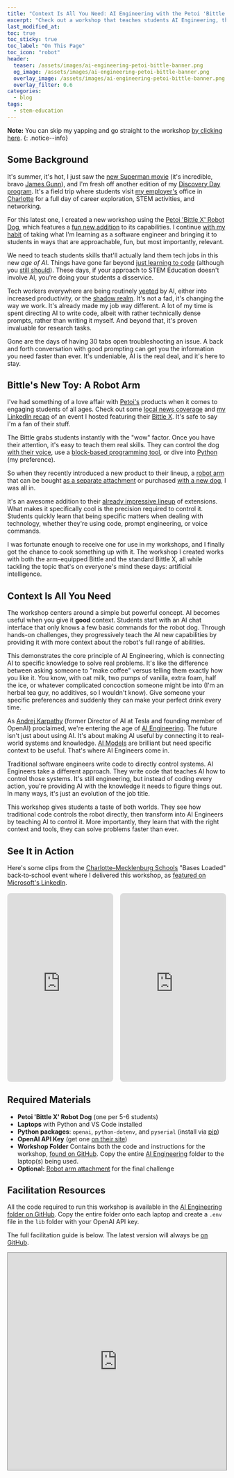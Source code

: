 ```yaml
---
title: "Context Is All You Need: AI Engineering with the Petoi 'Bittle X' Robot Dog"
excerpt: "Check out a workshop that teaches students AI Engineering, the art of providing models with good context, using robot dogs, Python, and VS Code."
last_modified_at:
toc: true
toc_sticky: true
toc_label: "On This Page"
toc_icon: "robot"
header:
  teaser: /assets/images/ai-engineering-petoi-bittle-banner.png
  og_image: /assets/images/ai-engineering-petoi-bittle-banner.png
  overlay_image: /assets/images/ai-engineering-petoi-bittle-banner.png
  overlay_filter: 0.6
categories:
  - blog
tags:
  - stem-education
---
```


<script src="/assets/js/dynamic-link-targeting.js"></script>

<style>
  /* Apply styles only on tablets and larger devices */
  @media (min-width: 768px) {
    .page__hero--overlay { padding: 11em 0; }
  }

  /* Vertical video grid */
  .video-grid {
    display: grid;
    grid-template-columns: 1fr;
    gap: 1rem;
    justify-items: center;
    margin: 1rem 0 1.5rem;
  }
  @media (min-width: 900px) {
    .video-grid { grid-template-columns: repeat(2, minmax(0, 1fr)); }
  }
  .video-embed-vertical { width: 100%; max-width: 420px; }
  .video-embed-vertical > .ratio {
    position: relative; width: 100%; padding-top: 177.78%; /* 9:16 */
  }
  .video-embed-vertical iframe {
    position: absolute; inset: 0; width: 100%; height: 100%; border: none; border-radius: 8px;
  }
</style>

**Note:** You can skip my yapping and go straight to the workshop [by clicking here](#see-it-in-action).
{: .notice--info}

## Some Background

It's summer, it's hot, I just saw the [new Superman movie](https://en.wikipedia.org/wiki/Superman_(2025_film)) (it's incredible, bravo [James Gunn](https://en.wikipedia.org/wiki/James_Gunn)), and I'm fresh off another edition of my [Discovery Day program](https://www.linkedin.com/posts/activity-7298003609416355840-JkVI). It's a field trip where students visit [my employer's](https://en.wikipedia.org/wiki/Microsoft) office in [Charlotte](https://en.wikipedia.org/wiki/Charlotte,_North_Carolina) for a full day of career exploration, STEM activities, and networking.

For this latest one, I created a new workshop using the [Petoi 'Bittle X' Robot Dog](https://www.petoi.com/products/petoi-robot-dog-bittle-x-voice-controlled), which features a [fun new addition](https://docs.petoi.com/extensible-modules/robot-arm) to its capabilities. I continue [with my habit](https://segunakinyemi.com/tags/#stem-education) of taking what I'm learning as a software engineer and bringing it to students in ways that are approachable, fun, but most importantly, relevant.

We need to teach students skills that'll actually land them tech jobs in this new _age of AI_. Things have gone far beyond [just learning to code](https://en.wikipedia.org/wiki/Learn_to_Code) (although you [still should](https://www.freethink.com/artificial-intelligence/learn-to-code)). These days, if your approach to STEM Education doesn't involve AI, you're doing your students a disservice.

Tech workers everywhere are being routinely [yeeted](https://www.google.com/search?q=yeeted+definition) by AI, either into increased productivity, or the [shadow realm](https://layoffs.fyi/). It's not a fad, it's changing the way we work. It's already made my job way different. A lot of my time is spent directing AI to write code, albeit with rather technically dense prompts, rather than writing it myself. And beyond that, it's proven invaluable for research tasks.

Gone are the days of having 30 tabs open troubleshooting an issue. A back and forth conversation with good prompting can get you the information you need faster than ever. It's undeniable, AI is the real deal, and it's here to stay.

## Bittle's New Toy: A Robot Arm

I've had something of a love affair with [Petoi's](https://www.petoi.com/) products when it comes to engaging students of all ages. Check out some [local news coverage](https://www.wcnc.com/video/news/local/microsoft-hosts-students-for-discovery-day/275-15fcdc4a-f87d-46bf-ae28-d0e4c6050c3d) and [my LinkedIn recap](https://www.linkedin.com/posts/activity-7264735736778690560-71lh) of an event I hosted featuring their [Bittle X](https://www.petoi.com/products/petoi-robot-dog-bittle-x-voice-controlled). It's safe to say I'm a fan of their stuff.

The Bittle grabs students instantly with the "wow" factor. Once you have their attention, it's easy to teach them real skills. They can control the dog [with their voice](https://docs.petoi.com/extensible-modules/voice-command-module), use a [block-based programming tool](https://docs.petoi.com/block-based-programming/petoi-coding-blocks), or dive into [Python](https://docs.petoi.com/apis/python-api) (my preference).

So when they recently introduced a new product to their lineup, a [robot arm](https://docs.petoi.com/extensible-modules/robot-arm) that can be bought [as a separate attachment](https://www.petoi.com/products/bittle-arm-extension-with-metal-servos?srsltid=AfmBOoq_sxjG8o6hx225aGZ60i1OupGrO-Y61acislPen_5ysaHz9UMG) or purchased [with a new dog](https://www.petoi.com/products/petoi-robot-dog-bittle-x-voice-controlled), I was all in.

It's an awesome addition to their [already impressive lineup](https://www.petoi.com/collections/petoi-bittle-accessories) of extensions. What makes it specifically cool is the precision required to control it. Students quickly learn that being specific matters when dealing with technology, whether they're using code, prompt engineering, or voice commands.

I was fortunate enough to receive one for use in my workshops, and I finally got the chance to cook something up with it. The workshop I created works with both the arm-equipped Bittle and the standard Bittle X, all while tackling the topic that's on everyone's mind these days: artificial intelligence.

## Context Is All You Need

The workshop centers around a simple but powerful concept. AI becomes useful when you give it **good** context. Students start with an AI chat interface that only knows a few basic commands for the robot dog. Through hands-on challenges, they progressively teach the AI new capabilities by providing it with more context about the robot's full range of abilities.

This demonstrates the core principle of AI Engineering, which is connecting AI to specific knowledge to solve real problems. It's like the difference between asking someone to "make coffee" versus telling them exactly how you like it. You know, with oat milk, two pumps of vanilla, extra foam, half the ice, or whatever complicated concoction someone might be into (I'm an herbal tea guy, no additives, so I wouldn't know). Give someone your specific preferences and suddenly they can make your perfect drink every time.

As [Andrej Karpathy](https://en.wikipedia.org/wiki/Andrej_Karpathy) (former Director of AI at Tesla and founding member of OpenAI) proclaimed, we're entering the age of [AI Engineering](https://www.latent.space/p/ai-engineer). The future isn't just about using AI. It's about making AI useful by connecting it to real-world systems and knowledge. [AI Models](https://artificialanalysis.ai/leaderboards/models) are brilliant but need specific context to be useful. That's where AI Engineers come in.

Traditional software engineers write code to directly control systems. AI Engineers take a different approach. They write code that teaches AI how to control those systems. It's still engineering, but instead of coding every action, you're providing AI with the knowledge it needs to figure things out. In many ways, it's just an evolution of the job title.

This workshop gives students a taste of both worlds. They see how traditional code controls the robot directly, then transform into AI Engineers by teaching AI to control it. More importantly, they learn that with the right context and tools, they can solve problems faster than ever.

## See It in Action

Here's some clips from the [Charlotte–Mecklenburg Schools](https://www.cmsk12.org/) "Bases Loaded" back‑to‑school event where I delivered this workshop, as [featured on Microsoft's LinkedIn](https://www.linkedin.com/posts/microsoft_truist-field-was-packed-for-charlotte-mecklenburg-activity-7366092140814221312-6PlQ).

<div class="video-grid">
  <div class="video-embed-vertical">
    <div class="ratio">
      <iframe
        src="https://onedrive.live.com/embed?cid=750d396c5cadcebd&id=750D396C5CADCEBD!s2300f3af92e4466e906775579f95c563&resid=750D396C5CADCEBD!s2300f3af92e4466e906775579f95c563&ithint=video,mp4&embed=1&width=2160&height=3840&migratedtospo=true&redeem=aHR0cHM6Ly8xZHJ2Lm1zL3YvYy83NTBkMzk2YzVjYWRjZWJkL0lRU3Y4d0FqNUpKdVJwQm5kVmVmbGNWakFWWE1PMEZIQW0xR09YVjE2NUt4TElBP3dpZHRoPTIxNjAmaGVpZ2h0PTM4NDA"
        title="Workshop clip 1"
        frameborder="0" scrolling="no" allowfullscreen>
      </iframe>
    </div>
  </div>
  <div class="video-embed-vertical">
    <div class="ratio">
      <iframe
        src="https://onedrive.live.com/embed?cid=750d396c5cadcebd&id=750D396C5CADCEBD!s7eb438ee9e1344ca8854a17bfd6803ef&resid=750D396C5CADCEBD!s7eb438ee9e1344ca8854a17bfd6803ef&ithint=video,mp4&embed=1&width=2160&height=3840&migratedtospo=true&redeem=aHR0cHM6Ly8xZHJ2Lm1zL3YvYy83NTBkMzk2YzVjYWRjZWJkL0lRVHVPTFItRTU3S1JJaFVvWHY5YUFQdkFlbmExSFVvQV9QUmxkbmlJNkRtaG5zP3dpZHRoPTIxNjAmaGVpZ2h0PTM4NDA"
        title="Workshop clip 2"
        frameborder="0" scrolling="no" allowfullscreen>
      </iframe>
    </div>
  </div>
</div>

## Required Materials

- **Petoi 'Bittle X' Robot Dog** (one per 5-6 students)
- **Laptops** with Python and VS Code installed
- **Python packages**: `openai`, `python-dotenv`, and `pyserial` (install via [pip](https://pypi.org/project/pip/))
- **OpenAI API Key** (get one [on their site](https://platform.openai.com/api-keys))
- **Workshop Folder** Contains both the code and instructions for the workshop, [found on GitHub](https://github.com/segunak/stem-education/tree/master/petoi-bittle/workshops/AI%20Engineering). Copy the entire [AI Engineering](https://github.com/segunak/stem-education/tree/master/petoi-bittle/workshops/AI%20Engineering) folder to the laptop(s) being used.
- **Optional:** [Robot arm attachment](https://www.petoi.com/products/petoi-robot-dog-bittle-x-voice-controlled?variant=49985955791160) for the final challenge

## Facilitation Resources

All the code required to run this workshop is available in the [AI Engineering folder on GitHub](https://github.com/segunak/stem-education/tree/master/petoi-bittle/workshops/AI%20Engineering). Copy the entire folder onto each laptop and create a `.env` file in the `lib` folder with your OpenAI API key.

The full facilitation guide is below. The latest version will always be [on GitHub](https://github.com/segunak/stem-education/blob/master/petoi-bittle/workshops/AI%20Engineering/ai-engineering.md).

<iframe
    src="https://stem.segunakinyemi.com/petoi-bittle/workshops/AI%20Engineering/ai-engineering.pdf"
    width="100%"
    height="500px"
    style="border: 1px solid gray">
</iframe>
